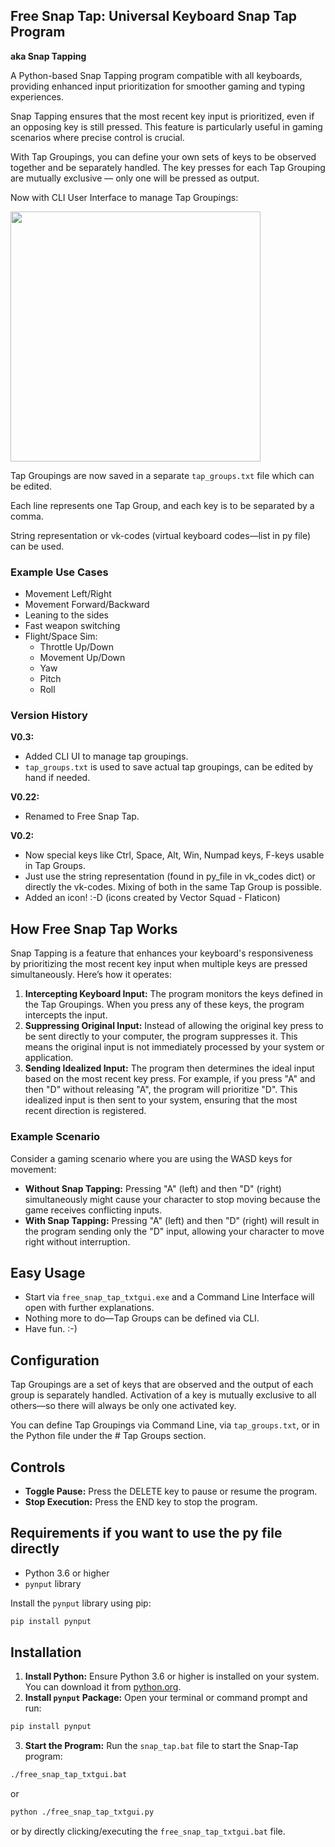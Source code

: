 ## Free Snap Tap: Universal Keyboard Snap Tap Program

**aka Snap Tapping**

A Python-based Snap Tapping program compatible with all keyboards, providing enhanced input prioritization for smoother gaming and typing experiences.

Snap Tapping ensures that the most recent key input is prioritized, even if an opposing key is still pressed. This feature is particularly useful in gaming scenarios where precise control is crucial.

With Tap Groupings, you can define your own sets of keys to be observed together and be separately handled. The key presses for each Tap Grouping are mutually exclusive — only one will be pressed as output.

Now with CLI User Interface to manage Tap Groupings:

<img src="https://github.com/user-attachments/assets/044bf4e5-f433-46e0-9d19-6f3ba11b8685" width="400" />

Tap Groupings are now saved in a separate `tap_groups.txt` file which can be edited.

Each line represents one Tap Group, and each key is to be separated by a comma.

String representation or vk-codes (virtual keyboard codes—list in py file) can be used.

### Example Use Cases

- Movement Left/Right
- Movement Forward/Backward
- Leaning to the sides
- Fast weapon switching
- Flight/Space Sim:
  - Throttle Up/Down
  - Movement Up/Down
  - Yaw
  - Pitch
  - Roll

### Version History

**V0.3:**
- Added CLI UI to manage tap groupings.
- `tap_groups.txt` is used to save actual tap groupings, can be edited by hand if needed.

**V0.22:**
- Renamed to Free Snap Tap.

**V0.2:**
- Now special keys like Ctrl, Space, Alt, Win, Numpad keys, F-keys usable in Tap Groups.
- Just use the string representation (found in py_file in vk_codes dict) or directly the vk-codes. Mixing of both in the same Tap Group is possible.
- Added an icon! :-D (icons created by Vector Squad - Flaticon)

## How Free Snap Tap Works

Snap Tapping is a feature that enhances your keyboard's responsiveness by prioritizing the most recent key input when multiple keys are pressed simultaneously. Here’s how it operates:

1. **Intercepting Keyboard Input:** The program monitors the keys defined in the Tap Groupings. When you press any of these keys, the program intercepts the input.
2. **Suppressing Original Input:** Instead of allowing the original key press to be sent directly to your computer, the program suppresses it. This means the original input is not immediately processed by your system or application.
3. **Sending Idealized Input:** The program then determines the ideal input based on the most recent key press. For example, if you press "A" and then "D" without releasing "A", the program will prioritize "D". This idealized input is then sent to your system, ensuring that the most recent direction is registered.

### Example Scenario

Consider a gaming scenario where you are using the WASD keys for movement:

- **Without Snap Tapping:** Pressing "A" (left) and then "D" (right) simultaneously might cause your character to stop moving because the game receives conflicting inputs.
- **With Snap Tapping:** Pressing "A" (left) and then "D" (right) will result in the program sending only the "D" input, allowing your character to move right without interruption.

## Easy Usage

- Start via `free_snap_tap_txtgui.exe` and a Command Line Interface will open with further explanations.
- Nothing more to do—Tap Groups can be defined via CLI.
- Have fun. :-)

## Configuration

Tap Groupings are a set of keys that are observed and the output of each group is separately handled. Activation of a key is mutually exclusive to all others—so there will always be only one activated key.

You can define Tap Groupings via Command Line, via `tap_groups.txt`, or in the Python file under the # Tap Groups section.

## Controls

- **Toggle Pause:** Press the DELETE key to pause or resume the program.
- **Stop Execution:** Press the END key to stop the program.

## Requirements if you want to use the py file directly

- Python 3.6 or higher
- `pynput` library

Install the `pynput` library using pip:

```bash
pip install pynput
```

## Installation

1. **Install Python:** Ensure Python 3.6 or higher is installed on your system. You can download it from [python.org](https://www.python.org/).
2. **Install `pynput` Package:** Open your terminal or command prompt and run:

```bash
pip install pynput
```

3. **Start the Program:** Run the `snap_tap.bat` file to start the Snap-Tap program:

```bash
./free_snap_tap_txtgui.bat
```

or

```bash
python ./free_snap_tap_txtgui.py
```

or by directly clicking/executing the `free_snap_tap_txtgui.bat` file.
